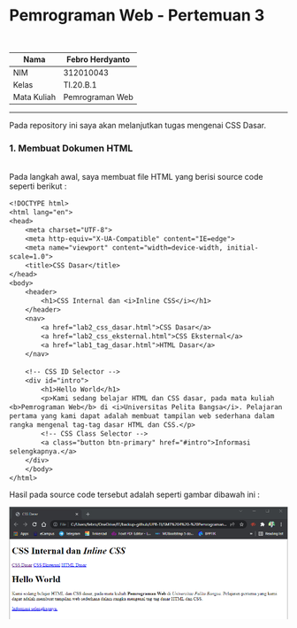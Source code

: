 # Pemrograman Web - Pertemuan 3
<br>

| Nama | Febro Herdyanto |
| --- | --- |
| NIM | 312010043 |
| Kelas | TI.20.B.1 |
| Mata Kuliah | Pemrograman Web |

<hr>

Pada repository ini saya akan melanjutkan tugas mengenai CSS Dasar. <br>

### 1. **Membuat Dokumen HTML**
<br>
Pada langkah awal, saya membuat file HTML yang berisi source code seperti berikut : <br>

```
<!DOCTYPE html>
<html lang="en">
<head>
    <meta charset="UTF-8">
    <meta http-equiv="X-UA-Compatible" content="IE=edge">
    <meta name="viewport" content="width=device-width, initial-scale=1.0">
    <title>CSS Dasar</title>
</head>
<body>
    <header>
        <h1>CSS Internal dan <i>Inline CSS</i></h1>
    </header>
    <nav>
        <a href="lab2_css_dasar.html">CSS Dasar</a>
        <a href="lab2_css_eksternal.html">CSS Eksternal</a>
        <a href="lab1_tag_dasar.html">HTML Dasar</a>
    </nav>

    <!-- CSS ID Selector -->
    <div id="intro">
        <h1>Hello World</h1>
        <p>Kami sedang belajar HTML dan CSS dasar, pada mata kuliah <b>Pemrograman Web</b> di <i>Universitas Pelita Bangsa</i>. Pelajaran pertama yang kami dapat adalah membuat tampilan web sederhana dalam rangka mengenal tag-tag dasar HTML dan CSS.</p>
        <!-- CSS Class Selector -->
        <a class="button btn-primary" href="#intro">Informasi selengkapnya.</a>
    </div>
    </body>
</html>
```

Hasil pada source code tersebut adalah seperti gambar dibawah ini : <br>

![Img - Create HTML File](imageData/createHTML.png)

